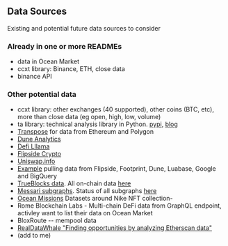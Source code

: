 ## Data Sources

Existing and potential future data sources to consider

### Already in one or more READMEs

- data in Ocean Market
- ccxt library: Binance, ETH, close data
- binance API

### Other potential data
- ccxt library: other exchanges (40 supported), other coins (BTC, etc), more than close data (eg open, high, low, volume)
- ta library: technical analysis library in Python. [pypi](https://technical-analysis-library-in-python.readthedocs.io/en/latest/), [blog](https://towardsdatascience.com/technical-analysis-library-to-financial-datasets-with-pandas-python-4b2b390d3543)
- [Transpose](https://docs.transpose.io/sql/getting-started/) for data from Ethereum and Polygon 
- [Dune Analytics](https://dune.com/browse/dashboards)
- [Defi Lllama](https://defillama.com)
- [Flipside Crypto](https://flipsidecrypto.xyz/)
- [Uniswap.info](https://info.uniswap.org/)
- [Example](https://colab.research.google.com/drive/1zsxX28_vZMVLSSJYOLI5hv2zsdKH34T0?usp=sharing&authuser=1) pulling data from Flipside, Footprint, Dune, Luabase, Google and BigQuery
- [TrueBlocks data](https://trueblocks.io/data-model/intro/). All on-chain data [here](https://trueblocks.io/data-model/chaindata/)
- [Messari subgraphs](https://github.com/messari/subgraphs). Status of all subgraphs [here](https://subgraphs.messari.io/) 
- [Ocean Missions](https://www.oceanmissions.com/data-packs/) Datasets around Nike NFT collection-
- Rome Blockchain Labs - Multi-chain DeFi data from GraphQL endpoint, activley want to list their data on Ocean Market
- BloxRoute -- mempool data
- [RealDataWhale "Finding opportunities by analyzing Etherscan data"]( https://www.reddit.com/r/CryptoCurrency/comments/yv642y/finding_opportunities_by_analyzing_etherscan_data/)
- (add to me)




